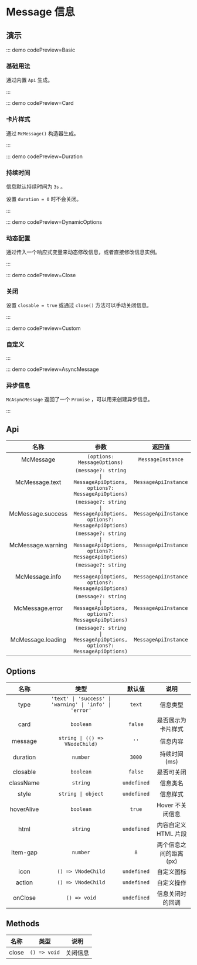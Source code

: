 <script setup>
import Basic from '@/message/demos/DemoBasic.vue'
import Card from '@/message/demos/DemoCard.vue'
import Duration from '@/message/demos/DemoDuration.vue'
import DynamicOptions from '@/message/demos/DemoDynamicOptions.vue'
import Close from '@/message/demos/DemoClose.vue'
import Custom from '@/message/demos/DemoCustom.vue'
import AsyncMessage from '@/message/demos/DemoAsyncMessage.vue'
</script>

# Message 信息

## 演示

::: demo codePreview=Basic

### 基础用法

通过内置 `Api` 生成。

<Basic />

:::

::: demo codePreview=Card

### 卡片样式

通过 `McMessage()` 构造器生成。

<Card />

:::

::: demo codePreview=Duration

### 持续时间

信息默认持续时间为 `3s` 。

设置 `duration = 0` 时不会关闭。

<Duration />

:::

::: demo codePreview=DynamicOptions

### 动态配置

通过传入一个响应式变量来动态修改信息，或者直接修改信息实例。

<DynamicOptions />

:::

::: demo codePreview=Close

### 关闭

设置 `closable = true` 或通过 `close()` 方法可以手动关闭信息。

<Close />

:::

::: demo codePreview=Custom

### 自定义

<Custom />

:::

::: demo codePreview=AsyncMessage

### 异步信息

`McAsyncMessage` 返回了一个 `Promise` ，可以用来创建异步信息。

<AsyncMessage />

:::

## Api

|       名称        |                                  参数                                  |        返回值        |
| :---------------: | :--------------------------------------------------------------------: | :------------------: |
|     McMessage     |                      `(options: MessageOptions)`                       |  `MessageInstance`   |
|  McMessage.text   | `(message?: string \| MessageApiOptions, options?: MessageApiOptions)` | `MessageApiInstance` |
| McMessage.success | `(message?: string \| MessageApiOptions, options?: MessageApiOptions)`  | `MessageApiInstance` |
| McMessage.warning | `(message?: string \| MessageApiOptions, options?: MessageApiOptions)`  | `MessageApiInstance` |
|  McMessage.info   | `(message?: string \| MessageApiOptions, options?: MessageApiOptions)`  | `MessageApiInstance` |
|  McMessage.error  | `(message?: string \| MessageApiOptions, options?: MessageApiOptions)`  | `MessageApiInstance` |
| McMessage.loading | `(message?: string \| MessageApiOptions, options?: MessageApiOptions)`  | `MessageApiInstance` |

## Options

|    名称    |                          类型                           |   默认值    |          说明          |
| :--------: | :-----------------------------------------------------: | :---------: | :--------------------: |
|    type    | `'text' \| 'success' \| 'warning' \| 'info' \| 'error'` |   `text`    |        信息类型        |
|    card    |                        `boolean`                        |   `false`   |   是否展示为卡片样式   |
|  message   |             `string \| (() => VNodeChild)`              |    `''`     |        信息内容        |
|  duration  |                        `number`                         |   `3000`    |      持续时间(ms)      |
|  closable  |                        `boolean`                        |   `false`   |       是否可关闭       |
| className  |                        `string`                         | `undefined` |        信息类名        |
|   style    |                   `string \| object`                    | `undefined` |        信息样式        |
| hoverAlive |                        `boolean`                        |   `true`    |    Hover 不关闭信息    |
|    html    |                        `string`                         | `undefined` |  内容自定义 HTML 片段  |
|  item-gap  |                        `number`                         |     `8`     | 两个信息之间的距离(px) |
|    icon    |                   `() => VNodeChild`                    | `undefined` |       自定义图标       |
|   action   |                   `() => VNodeChild`                    | `undefined` |       自定义操作       |
|  onClose   |                      `() => void`                       | `undefined` |    信息关闭时的回调    |

## Methods

| 名称  |     类型     |   说明   |
| :---: | :----------: | :------: |
| close | `() => void` | 关闭信息 |

